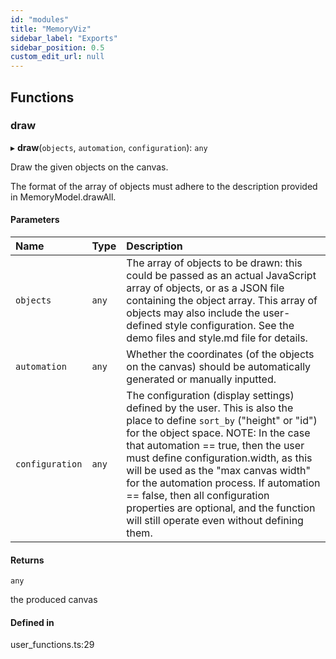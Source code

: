 ```yaml
---
id: "modules"
title: "MemoryViz"
sidebar_label: "Exports"
sidebar_position: 0.5
custom_edit_url: null
---
```


## Functions

### draw

▸ **draw**(`objects`, `automation`, `configuration`): `any`

Draw the given objects on the canvas.

The format of the array of objects must adhere to the description provided in MemoryModel.drawAll.

#### Parameters

| Name            | Type  | Description                                                                                                                                                                                                                                                                                                                                                                                                                                                |
| :-------------- | :---- | :--------------------------------------------------------------------------------------------------------------------------------------------------------------------------------------------------------------------------------------------------------------------------------------------------------------------------------------------------------------------------------------------------------------------------------------------------------- |
| `objects`       | `any` | The array of objects to be drawn: this could be passed as an actual JavaScript array of objects, or as a JSON file containing the object array. This array of objects may also include the user-defined style configuration. See the demo files and style.md file for details.                                                                                                                                                                             |
| `automation`    | `any` | Whether the coordinates (of the objects on the canvas) should be automatically generated or manually inputted.                                                                                                                                                                                                                                                                                                                                             |
| `configuration` | `any` | The configuration (display settings) defined by the user. This is also the place to define `sort_by` ("height" or "id") for the object space. NOTE: In the case that automation == true, then the user must define configuration.width, as this will be used as the "max canvas width" for the automation process. If automation == false, then all configuration properties are optional, and the function will still operate even without defining them. |

#### Returns

`any`

the produced canvas

#### Defined in

user_functions.ts:29

